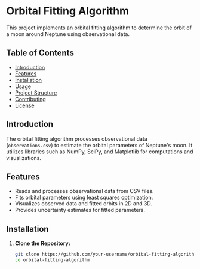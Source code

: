 # Orbital Fitting Algorithm

This project implements an orbital fitting algorithm to determine the orbit of a moon around Neptune using observational data.

## Table of Contents

- [Introduction](#introduction)
- [Features](#features)
- [Installation](#installation)
- [Usage](#usage)
- [Project Structure](#project-structure)
- [Contributing](#contributing)
- [License](#license)

## Introduction

The orbital fitting algorithm processes observational data (`observations.csv`) to estimate the orbital parameters of Neptune's moon. It utilizes libraries such as NumPy, SciPy, and Matplotlib for computations and visualizations.

## Features

- Reads and processes observational data from CSV files.
- Fits orbital parameters using least squares optimization.
- Visualizes observed data and fitted orbits in 2D and 3D.
- Provides uncertainty estimates for fitted parameters.

## Installation

1. **Clone the Repository:**

   ```bash
   git clone https://github.com/your-username/orbital-fitting-algorithm.git
   cd orbital-fitting-algorithm

